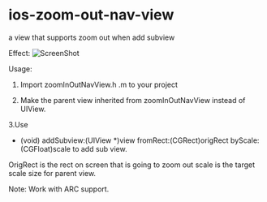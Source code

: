 ios-zoom-out-nav-view
=====================

a view that supports zoom out when add subview


Effect:
![ScreenShot](https://raw.github.com/realzzz/ios-zoom-out-nav-view/master/sc.gif)


Usage:

1. Import zoomInOutNavView.h .m to your project

2. Make the parent view inherited from zoomInOutNavView instead of UIView.

3.Use 
  - (void) addSubview:(UIView *)view fromRect:(CGRect)origRect byScale:(CGFloat)scale
  to add sub view. 

  OrigRect is the rect on screen that is going to zoom out
  scale is the target scale size for parent view.
  

Note: 
Work with ARC support.




